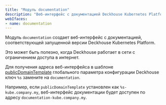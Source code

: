 ```yaml
---
title: "Модуль documentation"
description: "Веб-интерфейс с документацией Deckhouse Kubernetes Platform."
webIfaces:
- name: documentation
---
```


Модуль `documentation` создает веб-интерфейс с документацией, соответствующей запущенной версии Deckhouse Kubernetes Platform.

Это может быть полезно, когда Deckhouse работает в сети с ограничением доступа в интернет.

Для получения адреса веб-интерфейса в шаблоне [publicDomainTemplate](../../deckhouse-configure-global.html#parameters-modules-publicdomaintemplate) глобального параметра конфигурации Deckhouse ключ `%s` замените на `documentation`.

Например, если `publicDomainTemplate` установлен как `%s-kube.company.my`, веб-интерфейс документации будет доступен по адресу `documentation-kube.company.my`.
